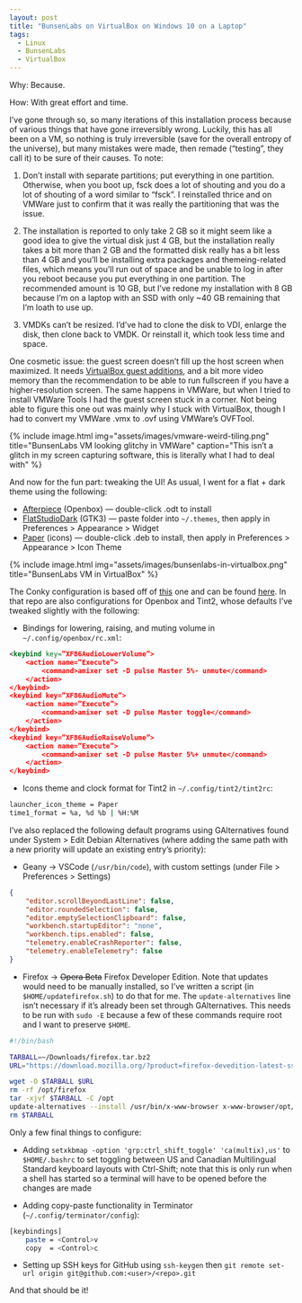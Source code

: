 ```yaml
---
layout: post
title: "BunsenLabs on VirtualBox on Windows 10 on a Laptop"
tags:
  - Linux
  - BunsenLabs
  - VirtualBox
---
```


Why: Because.

How: With great effort and time.

I’ve gone through so, so many iterations of this installation process because of various things that have gone irreversibly wrong. Luckily, this has all been on a VM, so nothing is truly irreversible (save for the overall entropy of the universe), but many mistakes were made, then remade (“testing”, they call it) to be sure of their causes. To note:

<!--more-->

1. Don’t install with separate partitions; put everything in one partition. Otherwise, when you boot up, fsck does a lot of shouting and you do a lot of shouting of a word similar to “fsck”. I reinstalled thrice and on VMWare just to confirm that it was really the partitioning that was the issue.

2. The installation is reported to only take 2 GB so it might seem like a good idea to give the virtual disk just 4 GB, but the installation really takes a bit more than 2 GB and the formatted disk really has a bit less than 4 GB and you’ll be installing extra packages and themeing-related files, which means you’ll run out of space and be unable to log in after you reboot because you put everything in one partition. The recommended amount is 10 GB, but I’ve redone my installation with 8 GB because I’m on a laptop with an SSD with only ~40 GB remaining that I’m loath to use up.

3. VMDKs can’t be resized. I’d’ve had to clone the disk to VDI, enlarge the disk, then clone back to VMDK. Or reinstall it, which took less time and space.

One cosmetic issue: the guest screen doesn’t fill up the host screen when maximized. It needs [VirtualBox guest additions](https://unix.stackexchange.com/questions/286934/how-to-install-virtualbox-guest-additions-in-a-debian-virtual-machine), and a bit more video memory than the recommendation to be able to run fullscreen if you have a higher-resolution screen. The same happens in VMWare, but when I tried to install VMWare Tools I had the guest screen stuck in a corner. Not being able to figure this one out was mainly why I stuck with VirtualBox, though I had to convert my VMWare .vmx to .ovf using VMWare’s OVFTool.

{% include image.html
           img="assets/images/vmware-weird-tiling.png"
           title="BunsenLabs VM looking glitchy in VMWare"
           caption="This isn’t a glitch in my screen capturing software, this is literally what I had to deal with" %}

And now for the fun part: tweaking the UI! As usual, I went for a flat + dark theme using the following:

* [Afterpiece](https://www.gnome-look.org/p/1017696/) (Openbox) ― double-click .odt to install
* [FlatStudioDark](https://www.gnome-look.org/p/1013733/) (GTK3) ― paste folder into `~/.themes`, then apply in Preferences > Appearance > Widget
* [Paper](https://snwh.org/paper) (icons) ― double-click .deb to install, then apply in Preferences > Appearance > Icon Theme

{% include image.html
           img="assets/images/bunsenlabs-in-virtualbox.png"
           title="BunsenLabs VM in VirtualBox" %}

The Conky configuration is based off of [this](https://github.com/zenzire/conkyrc) one and can be found [here](https://github.com/nonphatic/bunsenlabs-configs/blob/vmware/.conkyrc). In that repo are also configurations for Openbox and Tint2, whose defaults I’ve tweaked slightly with the following:

* Bindings for lowering, raising, and muting volume in `~/.config/openbox/rc.xml`:

```xml
<keybind key=”XF86AudioLowerVolume”>
    <action name=”Execute”>
        <command>amixer set -D pulse Master 5%- unmute</command>
    </action>
</keybind>
<keybind key=”XF86AudioMute”>
    <action name=”Execute”>
        <command>amixer set -D pulse Master toggle</command>
    </action>
</keybind>
<keybind key=”XF86AudioRaiseVolume”>
    <action name=”Execute”>
        <command>amixer set -D pulse Master 5%+ unmute</command>
    </action>
</keybind>
```

* Icons theme and clock format for Tint2 in `~/.config/tint2/tint2rc`:

```bash
launcher_icon_theme = Paper
time1_format = %a, %d %b | %H:%M
```

I’ve also replaced the following default programs using GAlternatives found under System > Edit Debian Alternatives (where adding the same path with a new priority will update an existing entry’s priority):

* Geany -> VSCode (`/usr/bin/code`), with custom settings (under File > Preferences > Settings)

```json
{
    "editor.scrollBeyondLastLine": false,
    "editor.roundedSelection": false,
    "editor.emptySelectionClipboard": false,
    "workbench.startupEditor": "none",
    "workbench.tips.enabled": false,
    "telemetry.enableCrashReporter": false,
    "telemetry.enableTelemetry": false
}
```

* Firefox -> ~~Opera Beta~~ Firefox Developer Edition. Note that updates would need to be manually installed, so I’ve written a script (in `$HOME/updatefirefox.sh`) to do that for me. The `update-alternatives` line isn’t necessary if it’s already been set through GAlternatives. This needs to be run with `sudo -E` because a few of these commands require root and I want to preserve `$HOME`.

```bash
#!/bin/bash

TARBALL=~/Downloads/firefox.tar.bz2
URL="https://download.mozilla.org/?product=firefox-devedition-latest-ssl&os=linux64&lang=en-US"

wget -O $TARBALL $URL
rm -rf /opt/firefox
tar -xjvf $TARBALL -C /opt
update-alternatives --install /usr/bin/x-www-browser x-www-browser/opt/firefox/firefox 200
rm $TARBALL
```

Only a few final things to configure:

* Adding `setxkbmap -option 'grp:ctrl_shift_toggle' 'ca(multix),us'` to `$HOME/.bashrc` to set toggling between US and Canadian Multilingual Standard keyboard layouts with Ctrl-Shift; note that this is only run when a shell has started so a terminal will have to be opened before the changes are made

* Adding copy-paste functionality in Terminator (`~/.config/terminator/config`):

```bash
[keybindings]
    paste = <Control>v
    copy  = <Control>c
```
* Setting up SSH keys for GitHub using `ssh-keygen` then `git remote set-url origin git@github.com:<user>/<repo>.git`

And that should be it!
